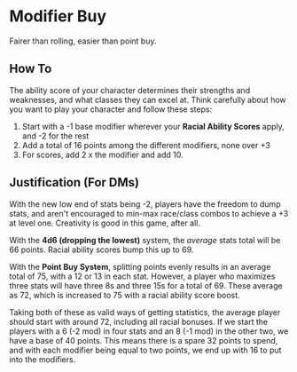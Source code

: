 # Modifier Buy
Fairer than rolling, easier than point buy.

## How To
The ability score of your character determines their strengths and weaknesses, and what classes they can excel at. Think carefully about how you want to play your character and follow these steps:

1.  Start with a -1 base modifier wherever your **Racial Ability Scores** apply, and -2 for the rest
2.  Add a total of 16 points among the different modifiers, none over +3
3. For scores, add 2 x the modifier and add 10.

## Justification (For DMs)
With the new low end of stats being -2, players have the freedom to dump stats, and aren't encouraged to min-max race/class combos to achieve a +3 at level one. Creativity is good in this game, after all.

With the **4d6 (dropping the lowest)** system, the *average* stats total will be 66 points. Racial ability scores bump this up to 69.

With the **Point Buy System**, splitting points evenly results in an average total of 75, with a 12 or 13 in each stat. However, a player who maximizes three stats will have three 8s and three 15s for a total of 69. These average as 72, which is increased to 75 with a racial ability score boost.

Taking both of these as valid ways of getting statistics, the average player should start with around 72, including all racial bonuses. If we start the players with a 6 (-2 mod) in four stats and an 8 (-1 mod) in the other two, we have a base of 40 points. This means there is a spare 32 points to spend, and with each modifier being equal to two points, we end up with 16 to put into the modifiers.
